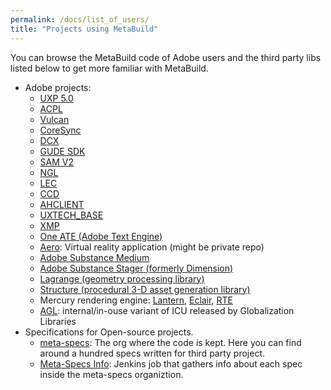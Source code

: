 ```yaml
---
permalink: /docs/list_of_users/
title: "Projects using MetaBuild"
---
```


You can browse the MetaBuild code of Adobe users and the third party libs listed below to get more familiar with MetaBuild.

- Adobe projects:
  - [UXP 5.0](https://git.corp.adobe.com/torq/torq-native)
  - [ACPL](https://git.corp.adobe.com/ACPLocal/acp-local)
  - [Vulcan](https://git.corp.adobe.com/Vulcan)
  - [CoreSync](https://git.corp.adobe.com/ACPSync/coresync)
  - [DCX](https://git.corp.adobe.com/dma/dcx-cpp)
  - [GUDE SDK](https://git.corp.adobe.com/ACPSync/gude-sdk)
  - [SAM V2](https://git.corp.adobe.com/torq/acpl-model/tree/metabuild)
  - [NGL](https://git.corp.adobe.com/licensing-and-entitlements/ngl-lib)
  - [LEC](https://git.corp.adobe.com/infinity/liveedit-clientlib-cpp)
  - [CCD](https://git.corp.adobe.com/ccd/ccd-app/tree/develop/configs/metabuild)
  - [AHCLIENT](https://git.corp.adobe.com/g11n/HelpIntegrationLibrary)
  - [UXTECH_BASE](https://git.corp.adobe.com/base/base)
  - [XMP](https://git.corp.adobe.com/coretech/xmp)
  - [One ATE (Adobe Text Engine)](https://git.corp.adobe.com/AdobeShared/ate)
  - [Aero](https://git.corp.adobe.com/Aero/Aero-app): Virtual reality application (might be private repo)
  - [Adobe Substance Medium](https://git.corp.adobe.com/medium/medium-initial)
  - [Adobe Substance Stager (formerly Dimension)](https://git.corp.adobe.com/euclid/stager)
  - [Lagrange (geometry processing library)](https://git.corp.adobe.com/lagrange/Lagrange)
  - [Structure (procedural 3-D asset generation library)](https://git.corp.adobe.com/structure/structure)
  - Mercury rendering engine: [Lantern](https://git.corp.adobe.com/lantern/lantern), [Eclair](https://git.corp.adobe.com/Eclair/Eclair), [RTE](https://git.corp.adobe.com/Aero/rte)
  - [AGL](https://git.corp.adobe.com/g11n-libraries/agl): internal/in-ouse variant of ICU released by Globalization Libraries
- Specifications for Open-source projects.
    - [meta-specs](https://git.corp.adobe.com/meta-specs): The org where the code is kept. Here you can find around a hundred specs written for third party project.
    - [Meta-Specs Info](https://torq-build.ci.corp.adobe.com/job/MetaSpecsInfo/): Jenkins job that gathers info about each spec inside the meta-specs organiztion.
